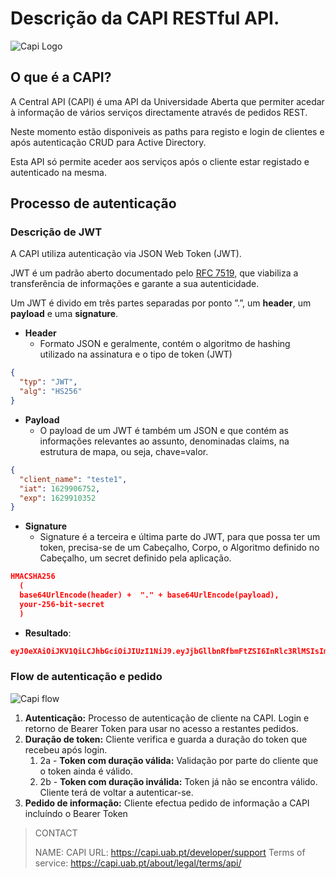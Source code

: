# Descrição da CAPI RESTful API.

![Capi Logo](http://10.4.0.59/capi/Documentation/Assets/img/capi.png "Capi Logo")

## O que é a CAPI?

A Central API (CAPI) é uma API da Universidade Aberta que permiter acedar à informação de vários serviços directamente através de pedidos REST.

Neste momento estão disponiveis as paths para registo e login de clientes e após autenticação CRUD para Active Directory.

Esta API só permite aceder aos serviços após o cliente estar registado e autenticado na mesma. 

## Processo de autenticação

### Descrição de JWT

A CAPI utiliza autenticação via JSON Web Token (JWT).

JWT é um padrão aberto documentado pelo [RFC 7519](https://datatracker.ietf.org/doc/html/rfc7519 "RFC 7519"), que viabiliza a transferência de informações e garante a sua autenticidade.

Um JWT é divido em três partes separadas por ponto ”.”, um **header**, um **payload** e uma **signature**.

-   **Header**
    -   Formato JSON e geralmente, contém o algoritmo de hashing utilizado na assinatura e o tipo de token (JWT)

```json
{
  "typ": "JWT",
  "alg": "HS256"
}
```

-   **Payload**
    -   O payload de um JWT é também um JSON e que contém as informações relevantes ao assunto, denominadas claims, na estrutura de mapa, ou seja, chave=valor.

```json
{
  "client_name": "teste1",
  "iat": 1629906752,
  "exp": 1629910352
}
```

-   **Signature**
    -   Signature é a terceira e última parte do JWT, para que possa ter um token, precisa-se de um Cabeçalho, Corpo, o Algoritmo definido no Cabeçalho, um secret definido pela aplicação.

```json
HMACSHA256
  (
  base64UrlEncode(header) +  "." + base64UrlEncode(payload),
  your-256-bit-secret
  ) 
```

-   **Resultado**:

```json
eyJ0eXAiOiJKV1QiLCJhbGciOiJIUzI1NiJ9.eyJjbGllbnRfbmFtZSI6InRlc3RlMSIsImlhdCI6MTYyOTkwNjc1MiwiZXhwIjoxNjI5OTEwMzUyfQ.Vskrf57VjUpEvlfLK3dMIlkAIXCcNDTIdbD3n_YOlq8
```

### Flow de autenticação e pedido

![Capi flow](http://10.4.0.59/capi/Documentation/Assets/img/flow.png "Capi flow")

1. **Autenticação:** Processo de autenticação de cliente na CAPI. Login e retorno de Bearer Token para usar no acesso a restantes pedidos.
2. **Duração de token:** Cliente verifica e guarda a duração do token que recebeu após login.
    1. 2a -  **Token com duração válida:** Validação por parte do cliente que o token ainda é válido.
    2. 2b - **Token com duração inválida:** Token já não se encontra válido. Cliente terá de voltar a autenticar-se.
3. **Pedido de informação:** Cliente efectua pedido de informação a CAPI incluíndo o Bearer Token


> CONTACT
>
> NAME: CAPI
> URL: <https://capi.uab.pt/developer/support>
> Terms of service: <https://capi.uab.pt/about/legal/terms/api/>
